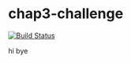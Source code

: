 # chap3-challenge

[![Build Status](http://ec2-52-62-114-219.ap-southeast-2.compute.amazonaws.com/buildStatus/icon?job=chap3-chall)](http://ec2-52-62-114-219.ap-southeast-2.compute.amazonaws.com/job/chap3-chall/) 

hi
bye
